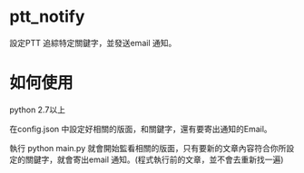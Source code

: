 # ptt_notify
設定PTT 追綜特定關鍵字，並發送email 通知。

# 如何使用
python 2.7以上

在config.json 中設定好相關的版面，和關鍵字，還有要寄出通知的Email。

執行 python main.py 就會開始監看相關的版面，只有要新的文章內容符合你所設定的關鍵字，就會寄出email 通知。(程式執行前的文章，並不會去重新找一遍)



